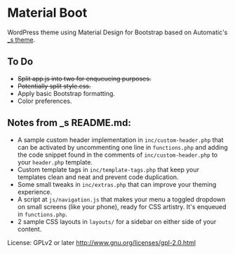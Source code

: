 Material Boot
=============

WordPress theme using Material Design for Bootstrap based on Automatic's [_s theme](http://underscores.me).

To Do
-----

* ~~Split app.js into two for enqueueing purposes.~~
* ~~Potentially split style.css.~~
* Apply basic Bootstrap formatting.
* Color preferences.

Notes from _s README.md:
------------------------

* A sample custom header implementation in `inc/custom-header.php` that can be activated by uncommenting one line in `functions.php` and adding the code snippet found in the comments of `inc/custom-header.php` to your `header.php` template.
* Custom template tags in `inc/template-tags.php` that keep your templates clean and neat and prevent code duplication.
* Some small tweaks in `inc/extras.php` that can improve your theming experience.
* A script at `js/navigation.js` that makes your menu a toggled dropdown on small screens (like your phone), ready for CSS artistry. It's enqueued in `functions.php`.
* 2 sample CSS layouts in `layouts/` for a sidebar on either side of your content.

License: GPLv2 or later http://www.gnu.org/licenses/gpl-2.0.html
